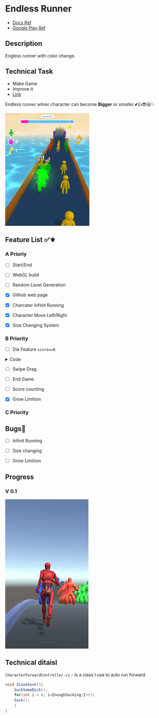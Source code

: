 # Endless Runner

- [Docs Ref](https://docs.google.com/document/d/1ozKamX1teAbwxqOpEU_CuRYcMWSM6VP-/edit)
- [Google Play Ref](https://play.google.com/store/apps/details?id=com.hypercarrot.giantrush)

## Description 

Engless runner with color change.



## Technical Task

- Make Game
- Improve it
- [Link](fuckYou.com)


Endless runner whrer character can become **Bigger** or *smaller*
💕👍😎😃✨

![Refrence](res/RefGiantRush.gif)


## Feature List ✅⚜

### A Prioriy

- [ ] Start/End 
- [ ] WebGL build
- [ ] Random Level Generation
- [x] Github web page
- [x] Charcater Infinit Running 
- [x] Character Move Left/Right
- [x] Size Changing System


### B Priority

- [ ] Die Feature `score==0`

<details> 
 <summary>Code</summary>

```csharp
void Update(){
	if(score<0)
		Die();
	else	
		KeepRunning();
}
```
</details> 

- [ ] Swipe Drag
- [ ] End Game
- [ ] Score counting
- [x] Grow Limition


### C Priority

## Bugs🐞 

- [ ] Infinit Running
- [ ] Size changing
- [ ] Grow Limition


## Progress

### V 0.1

![V 0.1](res/EndlessSize0.1.gif)

## Technical ditaisl 

`CharacterForwardController.cs`	 - Is a class I use to auto run forward

```csharp
void ILoveSuck(){
	SuckSomeDick();
	for(int i = 0; i<EnoughSucking;I++){
	Suck();
	}
}

```


